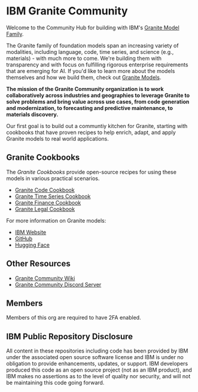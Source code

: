 # IBM Granite Community

Welcome to the Community Hub for building with IBM's [Granite Model Family](https://www.ibm.com/granite).

The Granite family of foundation models span an increasing variety of modalities, including language, code, time series, and science (e.g., materials) - with much more to come. We're building them with transparency and with focus on fulfilling rigorous enterprise requirements that are emerging for AI. If you'd like to learn more about the models themselves and how we build them, check out [Granite Models](https://github.com/ibm-granite).

**The mission of the Granite Community organization is to work collaboratively across industries and geographies to leverage Granite to solve problems and bring value across use cases, from code generation and modernization, to forecasting and predictive maintenance, to materials discovery.**

Our first goal is to build out a communtiy kitchen for Granite, starting with cookbooks that have proven recipes to help enrich, adapt, and apply Granite models to real world applications.

## Granite Cookbooks

The _Granite Cookbooks_ provide open-source recipes for using these models in various practical scenarios. 

* [Granite Code Cookbook](https://github.com/ibm-granite-community/granite-code-cookbook)
* [Granite Time Series Cookbook](https://github.com/ibm-granite-community/granite-timeseries-cookbook)
* [Granite Finance Cookbook](https://github.com/ibm-granite-community/granite-finance-cookbook)
* [Granite Legal Cookbook](https://github.com/ibm-granite-community/granite-legal-cookbook)

For more information on Granite models:

* [IBM Website](https://www.ibm.com/granite)
* [GitHub](https://github.com/ibm-granite)
* [Hugging Face](https://huggingface.co/ibm-granite)

## Other Resources

* [Granite Community Wiki](https://github.com/ibm-granite-community/community/wiki)
* [Granite Community Discord Server](https://discord.gg/GgDyu9jBKw)

## Members

Members of this org are required to have 2FA enabled.

## IBM Public Repository Disclosure 
All content in these repositories including code has been provided by IBM under the associated open source software license and IBM is under no obligation to provide enhancements, updates, or support. IBM developers produced this code as an open source project (not as an IBM product), and IBM makes no assertions as to the level of quality nor security, and will not be maintaining this code going forward.

